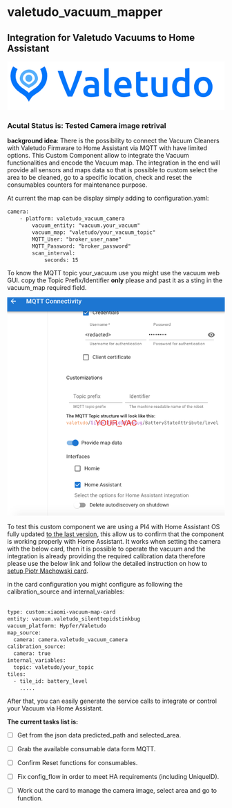 # valetudo_vacuum_mapper
## Integration for Valetudo Vacuums to Home Assistant
<div align="center">
    <a href="https://valetudo.cloud/pages/general/newcomer-guide.html">
    <img src="images/img_1.png">
    </a>
</div>

### Acutal Status is: Tested Camera image retrival


**background idea**:
There is the possibility to connect the Vacuum Cleaners with Valetudo Firmware to Home Assistant via MQTT with have limited options. 
This Custom Component allow to integrate the Vacuum functionalities and encode the Vacuum map. 
The integration in the end will provide all sensors and maps data so that is possible to custom select the area to be cleaned, 
go to a specific location, check and reset the consumables counters for maintenance purpose. 

At current the map can be display simply adding to configuration.yaml:

```
camera:
    - platform: valetudo_vacuum_camera
        vacuum_entity: "vacuum.your_vacuum"
        vacuum_map: "valetudo/your_vacuum_topic"
        MQTT_User: "broker_user_name"
        MQTT_Password: "broker_password"
        scan_interval:
            seconds: 15
```

To know the MQTT topic your_vacuum use you might use the vacuum web GUI.
copy the Topic Prefix/Identifier **only** please and past it as a sting in the
vacuum_map required field.

<div align="center">
  <img src="images/img.png" alt="Valetudo Connections Setting Menu">
</div>

To test this custom component we are using a PI4 with Home Assistant OS fully updated [to the last version](https://www.home-assistant.io/faq/release/), this allow
us to confirm that the component is working properly with Home Assistant.
It works when setting the camera with the below card, then it is possible to operate the vacuum and the integration is 
already providing the required calibration data therefore please use
the below link and follow the detailed instruction on how to [setup Piotr Machowski card]( 
https://github.com/PiotrMachowski/lovelace-xiaomi-vacuum-map-card/tree/master).


in the card configuration you might configure as following the 
calibration_source and internal_variables:
```

type: custom:xiaomi-vacuum-map-card
entity: vacuum.valetudo_silenttepidstinkbug
vacuum_platform: Hypfer/Valetudo
map_source:
  camera: camera.valetudo_vacuum_camera
calibration_source:
  camera: true
internal_variables:
  topic: valetudo/your_topic
tiles:
  - tile_id: battery_level
    .....

```
 
After that, you can easily generate the service calls to integrate or control
your Vacuum via Home Assistant. 

**The current tasks list is:**
- [ ] Get from the json data predicted_path and selected_area. 
- [ ] Grab the available consumable data form MQTT.
- [ ] Confirm Reset functions for consumables.
- [ ] Fix config_flow in order to meet HA requirements (including UniqueID).
- [ ] Work out the card to manage the camera image, select area and go to function.

